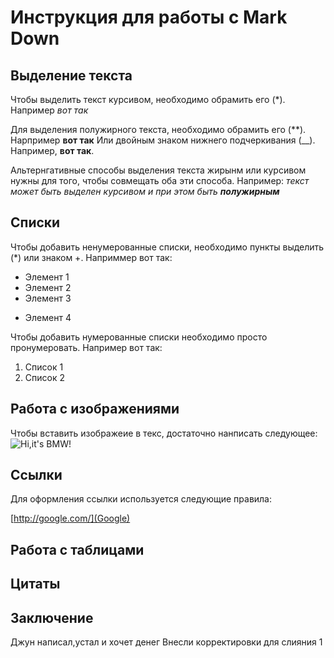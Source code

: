 # Инструкция для работы с Mark Down

## Выделение текста

Чтобы выделить текст курсивом, необходимо обрамить его (*). Например *вот так*

Для выделения полужирного текста, необходимо обрамить его (**). Нарпример **вот так**
Или двойным знаком нижнего подчеркивания (__).
Например, __вот так__.

Альтернгативные способы выделения текста жирынм или курсивом нужны для того, чтобы совмещать оба эти способа. Например:
_текст может быть выделен курсивом и при этом быть **полужирным**_

## Списки

Чтобы добавить ненумерованные списки, необходимо пункты выделить (*) или знаком +. Наприммер вот так:
* Элемент 1
* Элемент 2
* Элемент 3
+ Элемент 4

Чтобы добавить нумерованные списки необходимо просто пронумеровать. Например вот так:
1. Список 1
2. Список 2

## Работа с изображениями

Чтобы вставить изображеие в текс, достаточно нанписать следующее:
![Hi,it's BMW!](picturesBMW.jpg)

## Ссылки

Для оформления ссылки используется следующие правила:

[http://google.com/](Google)



## Работа с таблицами

## Цитаты

## Заключение
Джун написал,устал и хочет денег
Внесли корректировки для слияния
1
